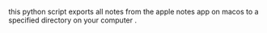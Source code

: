 this python script exports all notes from the apple notes app on macos to a specified directory on your computer .